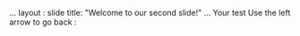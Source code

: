 ...
layout : slide
title: "Welcome to our second slide!"
...
Your test
Use the left arrow to go back :
